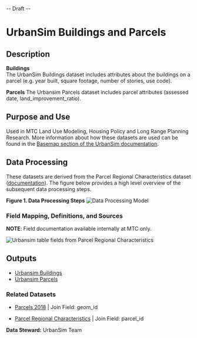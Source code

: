 -- Draft --

# UrbanSim Buildings and Parcels

## Description  

**Buildings**  
The UrbanSim Buildings dataset includes attributes about the buildings on a parcel (e.g. year built, square footage, number of stories, use code).

**Parcels**
The Urbansim Parcels dataset includes parcel attributes (assessed date, land_improvement_ratio).

## Purpose and Use   
Used in MTC Land Use Modeling, Housing Policy and Long Range Planning Research. More information about how these datasets are used can be found in the [Basemap section of the UrbanSim documentation](https://github.com/BayAreaMetro/petrale/blob/master/basemap/basemap_process.md).


## Data Processing   
These datasets are derived from the Parcel Regional Characteristics dataset ([documentation](parcel-characteristics.md)). The figure below provides a high level overview of the subsequent data processing steps.  

**Figure 1. Data Processing Steps**
![Data Processing Model](https://www.lucidchart.com/publicSegments/view/5e429cc2-8e0a-46c4-8046-333fa96aa474/image.png) 


### Field Mapping, Definitions, and Sources

**NOTE**: Field documentation available internally at MTC only.

![Urbansim table fields from Parcel Regional Characteristics](https://i.imgur.com/KfyM99n.png)


## Outputs

- [Urbansim Buildings]()
- [Urbansim Parcels]()


### Related Datasets

- [Parcels 2018](https://data.bayareametro.gov/Cadastral/Parcels-2018-geom_id/gnat-8ebd) | Join Field: geom_id

- [Parcel Regional Characteristics](https://data.bayareametro.gov/Cadastral/Parcel-Regional-Characteristics-V1-5/awv8-vz6p) | Join Field: parcel_id


**Data Steward:** UrbanSim Team
